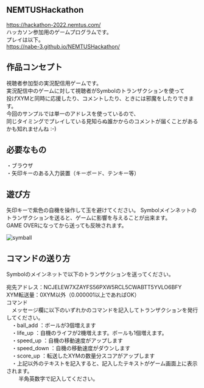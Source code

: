 ## NEMTUSHackathon
https://hackathon-2022.nemtus.com/  
ハッカソン参加用のゲームプログラムです。    
プレイは以下。  
https://nabe-3.github.io/NEMTUSHackathon/

## 作品コンセプト
視聴者参加型の実況配信用ゲームです。  
実況配信中のゲームに対して視聴者がSymbolのトランザクションを使って  
投げXYMと同時に応援したり、コメントしたり、ときには邪魔をしたりできます。  
今回のサンプルでは単一のアドレスを使っているので、  
同じタイミングでプレイしている見知らぬ誰かからのコメントが届くことがあるかも知れませんね :-)  

## 必要なもの
・ブラウザ  
・矢印キーのある入力装置（キーボード、テンキー等）  

## 遊び方
矢印キーで紫色の自機を操作して玉を避けてください。
Symbolメインネットのトランザクションを送ると、ゲームに影響を与えることが出来ます。  
GAME OVERになってから送っても反映されます。  

![symball](https://user-images.githubusercontent.com/99067358/152674879-7353de86-198b-4a72-a3a6-f0adc5d13d17.png)

## コマンドの送り方
Symbolのメインネットで以下のトランザクションを送ってください。  
  
宛先アドレス：NCJELEW7XZAYFS56PXW5RCL5CWABTT5YVLO6BFY  
XYM転送量：0XYM以外（0.000001以上であればOK）  
コマンド  
　メッセージ欄に以下のいずれかのコマンドを記入してトランザクションを発行してください。  
　・ball_add    ：ボールが3個増えます  
　・life_up    ：自機のライフが2機増えます。ボールも1個増えます。  
　・speed_up    ：自機の移動速度がアップします  
　・speed_down    ：自機の移動速度がダウンします  
　・score_up    ：転送したXYMの数量分スコアがアップします  
　・上記以外のテキストを記入すると、記入したテキストがゲーム画面上に表示されます。  
 　 　半角英数字で記入してください。  
